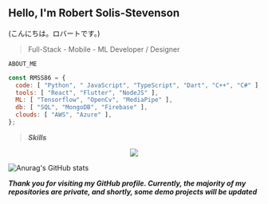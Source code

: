 ## Hello, I'm Robert Solis-Stevenson
 (こんにちは。ロバートです。)

> Full-Stack - Mobile - ML Developer / Designer

```ABOUT_ME```
```javascript
const RMSS86 = {
  code: [ "Python", " JavaScript", "TypeScript", "Dart", "C++", "C#" ],
  tools: [ "React", "Flutter", "NodeJS" ],
  ML: [ "Tensorflow", "OpenCv", "MediaPipe" ],
  db: [ "SQL", "MongoDB", "Firebase" ],
  clouds: [ "AWS", "Azure" ],
};
```

> ***Skills***
<p align='center'>
  <a href='https://skillicons.dev'>
    <img src='https://skillicons.dev/icons?i=py,js,ts,react,nextjs,dart,flutter,cpp,cs,tensorflow,opencv,sass,tailwind,mongodb,sqlite,supabase,firebase,git,aws,azure,docker,kubernetes,css,html,express,flask,gradle,graphql,ai,blender,unity,unreal' />
  </a>
</p> 

![Anurag's GitHub stats](https://github-readme-stats.vercel.app/api?username=RMSS86&show_icons=true&theme=dark)


***Thank you for visiting my GitHub profile. Currently, the majority of my repositories are private, and shortly, some demo projects will be updated***
